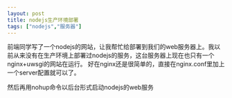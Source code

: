 ```yaml
---
layout: post
title: nodejs生产环境部署
tags: ["nodejs","服务器"]
---
```

  前端同学写了一个nodejs的网站，让我帮忙给部署到我们的web服务器上。我以前从来没有在生产环境上部署过nodejs的服务，这台服务器上现在也只有一个nginx+uwsgi的网站在运行。
好在nginx还是很简单的，直接在nginx.conf里加上一个server配置就可以了。

然后再用nohup命令以后台形式启动nodejs的web服务
